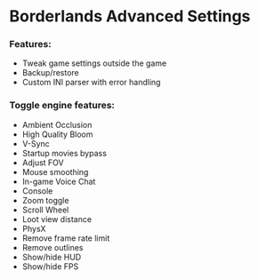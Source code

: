 # Borderlands Advanced Settings

### Features:

* Tweak game settings outside the game
* Backup/restore
* Custom INI parser with error handling

### Toggle engine features:
* Ambient Occlusion
* High Quality Bloom
* V-Sync
* Startup movies bypass
* Adjust FOV
* Mouse smoothing
* In-game Voice Chat
* Console
* Zoom toggle
* Scroll Wheel
* Loot view distance
* PhysX
* Remove frame rate limit
* Remove outlines
* Show/hide HUD
* Show/hide FPS
